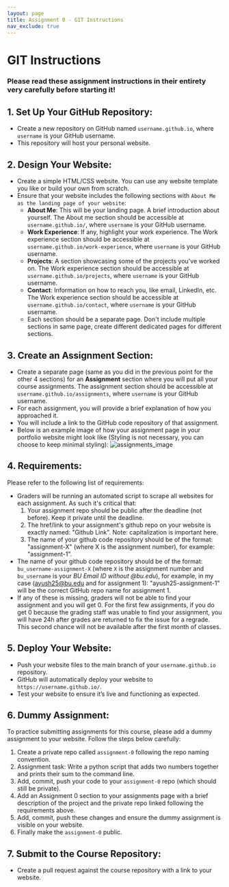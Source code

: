```yaml
---
layout: page
title: Assignment 0 - GIT Instructions
nav_exclude: true
---
```


# GIT Instructions
### Please read these assignment instructions in their entirety very carefully before starting it!
## 1. Set Up Your GitHub Repository:
- Create a new repository on GitHub named `username.github.io`, where `username` is your GitHub username.
- This repository will host your personal website.

## 2. Design Your Website:
- Create a simple HTML/CSS website. You can use any website template you like or build your own from scratch.
- Ensure that your website includes the following sections with `About Me as the landing page of your website`:
  - **About Me**: This will be your landing page. A brief introduction about yourself. The About me section should be accessible at `username.github.io/`, where `username` is your GitHub username.
  - **Work Experience**: If any, highlight your work experience. The Work experience section should be accessible at `username.github.io/work-experience`, where `username` is your GitHub username.
  - **Projects**: A section showcasing some of the projects you've worked on. The Work experience section should be accessible at `username.github.io/projects`, where `username` is your GitHub username.
  - **Contact**: Information on how to reach you, like email, LinkedIn, etc. The Work experience section should be accessible at `username.github.io/contact`, where `username` is your GitHub username.
  - Each section should be a separate page. Don't include multiple sections in same page, create different dedicated pages for different sections.

## 3. Create an Assignment Section:
- Create a separate page (same as you did in the previous point for the other 4 sections) for an **Assignment** section where you will put all your course assignments. The assignment section should be accessible at `username.github.io/assignments`, where `username` is your GitHub username.
- For each assignment, you will provide a brief explanation of how you approached it.
- You will include a link to the GitHub code repository of that assignment.
- Below is an example image of how your assignment page in your portfolio website might look like (Styling is not necessary, you can choose to keep minimal styling):
![assignments_image](../../assets/images/hw1-image.png)

## 4. Requirements:
Please refer to the following list of requirements:
- Graders will be running an automated script to scrape all websites for each assignment. As such it's critical that:
  1. Your assignment repo should be public after the deadline (not before). Keep it private until the deadline.
  2. The href/link to your assignment's github repo on your website is exactly named: "Github Link". Note: capitalization is important here.
  3. The name of your github code repository should be of the format: "assignment-X" (where X is the assignment number), for example: "assignment-1".
- The name of your github code repository should be of the format: `bu_username-assignment-X` (where `X` is the assignment number and `bu_username` is your *BU Email ID without @bu.edu*), for example, in my case (ayush25@bu.edu and for assignment 1): "ayush25-assignment-1" will be the correct GitHub repo name for assignment 1.
-  If any of these is missing, graders will not be able to find your assignment and you will get 0. For the first few assignments, if you do get 0 because the grading staff was unable to find your assignment, you will have 24h after grades are returned to fix the issue for a regrade. This second chance will not be available after the first month of classes.

## 5. Deploy Your Website:
- Push your website files to the main branch of your `username.github.io` repository.
- GitHub will automatically deploy your website to `https://username.github.io/`.
- Test your website to ensure it’s live and functioning as expected.

## 6. Dummy Assignment:
To practice submitting assignments for this course, please add a dummy assignment to your website. Follow the steps below carefully:
1) Create a private repo called `assignment-0` following the repo naming convention.
2) Assignment task: Write a python script that adds two numbers together and prints their sum to the command line.
3) Add, commit, push your code to your `assignment-0` repo (which should still be private).
4) Add an Assignment 0 section to your assignments page with a brief description of the project and the private repo linked following the requirements above.
5) Add, commit, push these changes and ensure the dummy assignment is visible on your website.
6) Finally make the `assignment-0` public.

## 7. Submit to the Course Repository:
- Create a pull request against the course repository with a link to your website.
